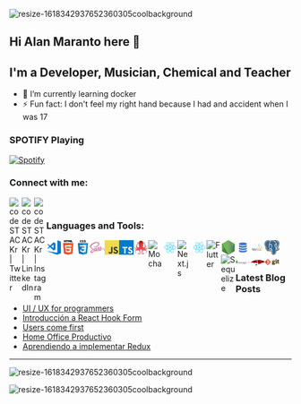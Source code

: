 ![resize-1618342937652360305coolbackground](https://user-images.githubusercontent.com/43775935/114611275-78aaf880-9c66-11eb-9495-076ac769caa5.png)
## Hi Alan Maranto here 👋

<!--
**alanmaranto/alanmaranto** is a ✨ _special_ ✨ repository because its `README.md` (this file) appears on your GitHub profile.

Here are some ideas to get you started:

- 🔭 I’m currently working on ...
- 🌱 I’m currently learning ...
- 👯 I’m looking to collaborate on ...
- 🤔 I’m looking for help with ...
- 💬 Ask me about ...
- 📫 How to reach me: ...
- 😄 Pronouns: ...
- ⚡ Fun fact: ...
-->

## I'm a Developer, Musician, Chemical and Teacher

- 🌱 I’m currently learning docker
- ⚡ Fun fact: I don't feel my right hand because I had and accident when I was 17

### SPOTIFY Playing
[![Spotify](https://novatorem-alanarostegui.vercel.app//api/spotify)](https://open.spotify.com/user/f3add1d9cfd343dbb71dd4d8fad1dc73)

### Connect with me:

[<img align="left" alt="codeSTACKr | Twitter" width="22px" src="https://cdn.jsdelivr.net/npm/simple-icons@v3/icons/twitter.svg" />][twitter]
[<img align="left" alt="codeSTACKr | LinkedIn" width="22px" src="https://cdn.jsdelivr.net/npm/simple-icons@v3/icons/linkedin.svg" />][linkedin]
[<img align="left" alt="codeSTACKr | Instagram" width="22px" src="https://cdn.jsdelivr.net/npm/simple-icons@v3/icons/instagram.svg" />][instagram]

<br />

### Languages and Tools:

<img align="left" alt="Visual Studio Code" width="26px" src="https://raw.githubusercontent.com/github/explore/80688e429a7d4ef2fca1e82350fe8e3517d3494d/topics/visual-studio-code/visual-studio-code.png" />
<img align="left" alt="HTML5" width="26px" src="https://raw.githubusercontent.com/github/explore/80688e429a7d4ef2fca1e82350fe8e3517d3494d/topics/html/html.png" />
<img align="left" alt="CSS3" width="26px" src="https://raw.githubusercontent.com/github/explore/80688e429a7d4ef2fca1e82350fe8e3517d3494d/topics/css/css.png" />
<img align="left" alt="Sass" width="26px" src="https://raw.githubusercontent.com/github/explore/80688e429a7d4ef2fca1e82350fe8e3517d3494d/topics/sass/sass.png" />
<img align="left" alt="JavaScript" width="26px" src="https://raw.githubusercontent.com/github/explore/80688e429a7d4ef2fca1e82350fe8e3517d3494d/topics/javascript/javascript.png" />
<img align="left" alt="Typescript" width="26px" src="https://raw.githubusercontent.com/github/explore/80688e429a7d4ef2fca1e82350fe8e3517d3494d/topics/typescript/typescript.png" />
<img align="left" alt="Testing library" width="26px" src="https://raw.githubusercontent.com/testing-library/dom-testing-library/master/other/octopus.png" />
<img align="left" alt="Mocha" width="26px" src="https://camo.githubusercontent.com/58045a79a69afea4cab1cea6def6d911fba3956cf5fd683addf41c032aa64088/68747470733a2f2f636c6475702e636f6d2f78465646784f696f41552e737667" />
<img align="left" alt="React" width="26px" src="https://raw.githubusercontent.com/github/explore/80688e429a7d4ef2fca1e82350fe8e3517d3494d/topics/react/react.png" />
<img align="left" alt="Next.js" width="26px" src="https://camo.githubusercontent.com/92ec9eb7eeab7db4f5919e3205918918c42e6772562afb4112a2909c1aaaa875/68747470733a2f2f6173736574732e76657263656c2e636f6d2f696d6167652f75706c6f61642f76313630373535343338352f7265706f7369746f726965732f6e6578742d6a732f6e6578742d6c6f676f2e706e67" />
<img align="left" alt="React Native" width="26px" src="https://raw.githubusercontent.com/github/explore/80688e429a7d4ef2fca1e82350fe8e3517d3494d/topics/react-native/react-native.png" />
<img align="left" alt="Flutter" width="26px" src="https://raw.githubusercontent.com/flutter/website/master/src/_assets/image/flutter-lockup-bg.jpg" />
<img align="left" alt="Node.js" width="26px" src="https://raw.githubusercontent.com/github/explore/80688e429a7d4ef2fca1e82350fe8e3517d3494d/topics/nodejs/nodejs.png" />

<img align="left" alt="SQL" width="26px" src="https://raw.githubusercontent.com/github/explore/80688e429a7d4ef2fca1e82350fe8e3517d3494d/topics/sql/sql.png" />
<img align="left" alt="MySQL" width="26px" src="https://raw.githubusercontent.com/github/explore/80688e429a7d4ef2fca1e82350fe8e3517d3494d/topics/mysql/mysql.png" />
<img align="left" alt="PostgreSQL" width="26px" src="https://raw.githubusercontent.com/github/explore/80688e429a7d4ef2fca1e82350fe8e3517d3494d/topics/postgresql/postgresql.png" />
<img align="left" alt="Sequelize" width="26px" src="https://sequelize.org/v5/manual/asset/logo-small.png" />
<img align="left" alt="MongoDB" width="26px" src="https://raw.githubusercontent.com/github/explore/80688e429a7d4ef2fca1e82350fe8e3517d3494d/topics/mongodb/mongodb.png" />
<img align="left" alt="Mongoose" width="26px" src="https://raw.githubusercontent.com/github/explore/80688e429a7d4ef2fca1e82350fe8e3517d3494d/topics/mongoose/mongoose.png" />
<img align="left" alt="Git" width="26px" src="https://raw.githubusercontent.com/github/explore/80688e429a7d4ef2fca1e82350fe8e3517d3494d/topics/git/git.png" />

<br />
<br />

### Latest Blog Posts
<!-- BLOG-POST-LIST:START -->
- [UI / UX for programmers](https://medium.com/nowports-tech/ui-ux-for-programmers-fe7c2670041?source=rss-cea64cdc381b------2)
- [Introducción a React Hook Form](https://medium.com/nowports-tech/introducci%C3%B3n-a-react-hook-form-b3e725b707c4?source=rss-cea64cdc381b------2)
- [Users come first](https://medium.com/nowports-tech/users-come-first-190d30608888?source=rss-cea64cdc381b------2)
- [Home Office Productivo](https://medium.com/nowports-freight/home-office-productivo-9df0f129f8f8?source=rss-cea64cdc381b------2)
- [Aprendiendo a implementar Redux](https://medium.com/nowports-tech/aprendiendo-a-implementar-redux-5eb8745e7552?source=rss-cea64cdc381b------2)
<!-- BLOG-POST-LIST:END -->

---

![resize-1618342937652360305coolbackground](https://user-images.githubusercontent.com/43775935/114611275-78aaf880-9c66-11eb-9495-076ac769caa5.png)


<img align="left" alt="" src="https://github-readme-stats-alanarostegui.vercel.app/api?username=alanmaranto&show_icons=true&theme=algolia">
<img align="left" alt="" src="https://github-readme-stats-alanarostegui.vercel.app/api/top-langs/?username=alanmaranto&langs_count=8&layout=compact&theme=algolia">


![resize-1618342937652360305coolbackground](https://user-images.githubusercontent.com/43775935/114611275-78aaf880-9c66-11eb-9495-076ac769caa5.png)


[twitter]: https://twitter.com/alanmaranto
[instagram]: https://instagram.com/alanmaranto
[linkedin]: https://www.linkedin.com/in/alan-arostegui-maranto-1a996517b/


